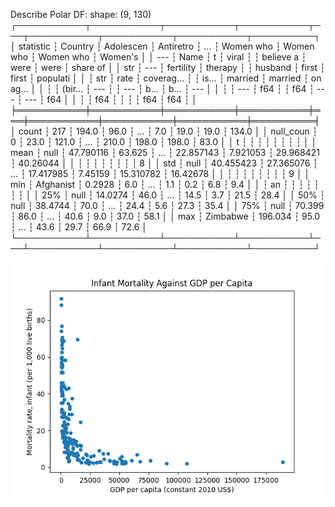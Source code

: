 Describe Polar DF:
shape: (9, 130)
┌───────────┬───────────┬───────────┬───────────┬───┬───────────┬───────────┬───────────┬──────────┐
│ statistic ┆ Country   ┆ Adolescen ┆ Antiretro ┆ … ┆ Women who ┆ Women who ┆ Women who ┆ Women's  │
│ ---       ┆ Name      ┆ t         ┆ viral     ┆   ┆ believe a ┆ were      ┆ were      ┆ share of │
│ str       ┆ ---       ┆ fertility ┆ therapy   ┆   ┆ husband   ┆ first     ┆ first     ┆ populati │
│           ┆ str       ┆ rate      ┆ coverag…  ┆   ┆ is…       ┆ married   ┆ married   ┆ on ag…   │
│           ┆           ┆ (bir…     ┆ ---       ┆   ┆ ---       ┆ b…        ┆ b…        ┆ ---      │
│           ┆           ┆ ---       ┆ f64       ┆   ┆ f64       ┆ ---       ┆ ---       ┆ f64      │
│           ┆           ┆ f64       ┆           ┆   ┆           ┆ f64       ┆ f64       ┆          │
╞═══════════╪═══════════╪═══════════╪═══════════╪═══╪═══════════╪═══════════╪═══════════╪══════════╡
│ count     ┆ 217       ┆ 194.0     ┆ 96.0      ┆ … ┆ 7.0       ┆ 19.0      ┆ 19.0      ┆ 134.0    │
│ null_coun ┆ 0         ┆ 23.0      ┆ 121.0     ┆ … ┆ 210.0     ┆ 198.0     ┆ 198.0     ┆ 83.0     │
│ t         ┆           ┆           ┆           ┆   ┆           ┆           ┆           ┆          │
│ mean      ┆ null      ┆ 47.790116 ┆ 63.625    ┆ … ┆ 22.857143 ┆ 7.921053  ┆ 29.968421 ┆ 40.26044 │
│           ┆           ┆           ┆           ┆   ┆           ┆           ┆           ┆ 8        │
│ std       ┆ null      ┆ 40.455423 ┆ 27.365076 ┆ … ┆ 17.417985 ┆ 7.45159   ┆ 15.310782 ┆ 16.42678 │
│           ┆           ┆           ┆           ┆   ┆           ┆           ┆           ┆ 9        │
│ min       ┆ Afghanist ┆ 0.2928    ┆ 6.0       ┆ … ┆ 1.1       ┆ 0.2       ┆ 6.8       ┆ 9.4      │
│           ┆ an        ┆           ┆           ┆   ┆           ┆           ┆           ┆          │
│ 25%       ┆ null      ┆ 14.0274   ┆ 46.0      ┆ … ┆ 14.5      ┆ 3.7       ┆ 21.5      ┆ 28.4     │
│ 50%       ┆ null      ┆ 38.4744   ┆ 70.0      ┆ … ┆ 24.4      ┆ 5.6       ┆ 27.3      ┆ 35.4     │
│ 75%       ┆ null      ┆ 70.399    ┆ 86.0      ┆ … ┆ 40.6      ┆ 9.0       ┆ 37.0      ┆ 58.1     │
│ max       ┆ Zimbabwe  ┆ 196.034   ┆ 95.0      ┆ … ┆ 43.6      ┆ 29.7      ┆ 66.9      ┆ 72.6     │
└───────────┴───────────┴───────────┴───────────┴───┴───────────┴───────────┴───────────┴──────────┘

![congress_viz](plot_from_data.png)
